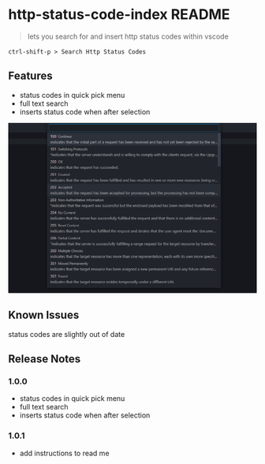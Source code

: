 # http-status-code-index README

> lets you search for and insert http status codes within vscode

```
ctrl-shift-p > Search Http Status Codes
```

## Features
* status codes in quick pick menu
* full text search
* inserts status code when after selection
  
 ![example of status codes quick pick menu](/example.png)

## Known Issues

status codes are slightly out of date

## Release Notes

### 1.0.0

* status codes in quick pick menu
* full text search
* inserts status code when after selection

### 1.0.1

* add instructions to read me